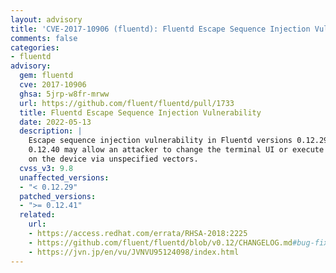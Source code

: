```yaml
---
layout: advisory
title: 'CVE-2017-10906 (fluentd): Fluentd Escape Sequence Injection Vulnerability'
comments: false
categories:
- fluentd
advisory:
  gem: fluentd
  cve: 2017-10906
  ghsa: 5jrp-w8fr-mrww
  url: https://github.com/fluent/fluentd/pull/1733
  title: Fluentd Escape Sequence Injection Vulnerability
  date: 2022-05-13
  description: |
    Escape sequence injection vulnerability in Fluentd versions 0.12.29 through
    0.12.40 may allow an attacker to change the terminal UI or execute arbitrary commands
    on the device via unspecified vectors.
  cvss_v3: 9.8
  unaffected_versions:
  - "< 0.12.29"
  patched_versions:
  - ">= 0.12.41"
  related:
    url:
    - https://access.redhat.com/errata/RHSA-2018:2225
    - https://github.com/fluent/fluentd/blob/v0.12/CHANGELOG.md#bug-fixes
    - https://jvn.jp/en/vu/JVNVU95124098/index.html
---
```


